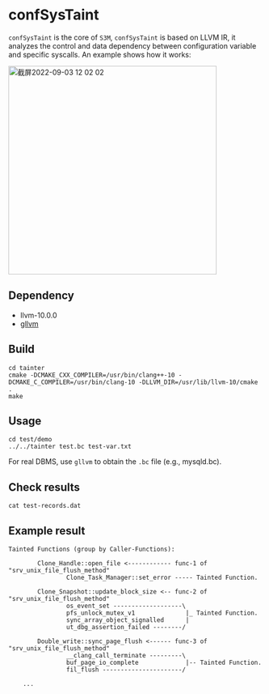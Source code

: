# confSysTaint

`confSysTaint` is the core of `S3M`, `confSysTaint` is based on LLVM IR, it analyzes the control and data dependency between configuration variable and specific syscalls. An example shows how it works:

<img width="412" alt="截屏2022-09-03 12 02 02" src="https://user-images.githubusercontent.com/18543932/188259997-0e1b7269-9e90-41a6-b153-edeeeb4c47ca.png">

## Dependency

 - llvm-10.0.0
 - [gllvm](https://github.com/SRI-CSL/gllvm) 

## Build
```
cd tainter
cmake -DCMAKE_CXX_COMPILER=/usr/bin/clang++-10 -DCMAKE_C_COMPILER=/usr/bin/clang-10 -DLLVM_DIR=/usr/lib/llvm-10/cmake . 
make
```

## Usage
```
cd test/demo
../../tainter test.bc test-var.txt
```
For real DBMS, use `gllvm` to obtain the `.bc` file (e.g., mysqld.bc).

## Check results
```
cat test-records.dat
```

## Example result
```
Tainted Functions (group by Caller-Functions): 

		Clone_Handle::open_file <------------ func-1 of "srv_unix_file_flush_method"
				Clone_Task_Manager::set_error ----- Tainted Function.

		Clone_Snapshot::update_block_size <-- func-2 of "srv_unix_file_flush_method"
				os_event_set -------------------\ 
				pfs_unlock_mutex_v1              |_ Tainted Function.
				sync_array_object_signalled      |
				ut_dbg_assertion_failed --------/

		Double_write::sync_page_flush <------ func-3 of "srv_unix_file_flush_method"
				__clang_call_terminate ---------\ 
				buf_page_io_complete             |-- Tainted Function.
				fil_flush ----------------------/
        
    ...
```

